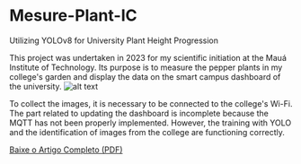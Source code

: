 # Mesure-Plant-IC
Utilizing YOLOv8 for University Plant Height Progression

This project was undertaken in 2023 for my scientific initiation at the Mauá Institute of Technology. Its purpose is to measure the pepper plants in my college's garden and display the data on the smart campus dashboard of the university.
![alt text](http://url/to/img.png)

To collect the images, it is necessary to be connected to the college's Wi-Fi. The part related to updating the dashboard is incomplete because the MQTT has not been properly implemented. However, the training with YOLO and the identification of images from the college are functioning correctly.

[Baixe o Artigo Completo (PDF)](Assets/Cabral-Martins.pdf)
